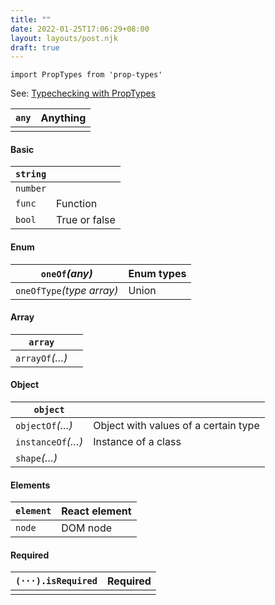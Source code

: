 ```yaml
---
title: ""
date: 2022-01-25T17:06:29+08:00
layout: layouts/post.njk
draft: true
---
```


```
import PropTypes from 'prop-types'

```

See: [Typechecking with PropTypes](https://reactjs.org/docs/typechecking-with-proptypes.html)

| `any` | Anything |
| ----- | -------- |
|       |          |

#### Basic

| `string` |               |
| -------- | ------------- |
| `number` |               |
| `func`   | Function      |
| `bool`   | True or false |

#### Enum

| `oneOf`*(any)*            | Enum types |
| ------------------------- | ---------- |
| `oneOfType`*(type array)* | Union      |

#### Array

| `array`        |      |
| -------------- | ---- |
| `arrayOf`*(…)* |      |

#### Object

| `object`          |                                      |
| ----------------- | ------------------------------------ |
| `objectOf`*(…)*   | Object with values of a certain type |
| `instanceOf`*(…)* | Instance of a class                  |
| `shape`*(…)*      |                                      |

#### Elements

| `element` | React element |
| --------- | ------------- |
| `node`    | DOM node      |

#### Required

| `(···).isRequired` | Required |
| ------------------ | -------- |
|                    |          |